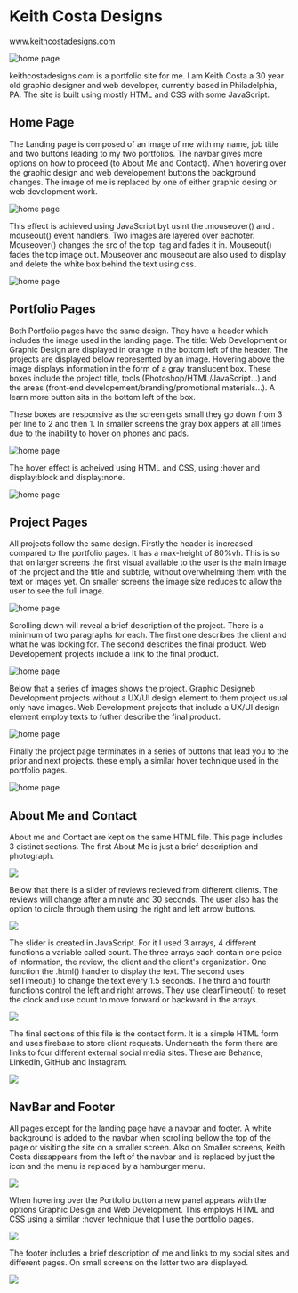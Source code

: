 # Keith Costa Designs
www.keithcostadesigns.com 

![home page](assets/images/ScreenShot1v2.png)

keithcostadesigns.com is a portfolio site for me. I am Keith Costa a 30 year old graphic designer and web developer, currently based in Philadelphia, PA. The site is built using mostly HTML and CSS with some JavaScript. 

## Home Page

The Landing page is composed of an image of me with my name, job title and two buttons leading to my two portfolios. The navbar gives more options on how to proceed (to About Me and Contact). When hovering over the graphic design and web developement buttons the background changes. The image of me is replaced by one of either graphic desing or web development work. 

![home page](assets/images/ScreenShot2.png)

This effect is achieved using JavaScript byt usint the .mouseover() and . mouseout() event handlers. Two images are layered over eachoter. Mouseover() changes the src of the top <img> tag and fades it in. Mouseout() fades the top image out. Mouseover and mouseout are also used to display and delete the white box behind the text using css. 


![home page](assets/images/ScreenShot3.jpg)

## Portfolio Pages

Both Portfolio pages have the same design. They have a header which includes the image used in the landing page. The title: Web Development or Graphic Design are displayed in orange in the bottom left of the header. The projects are displayed below represented by an image. Hovering above the image displays information in the form of a gray translucent box. These boxes include the project title, tools (Photoshop/HTML/JavaScript...) and the areas (front-end developement/branding/promotional materials...). A learn more button sits in the bottom left of the box. 

These boxes are responsive as the screen gets small they go down from 3 per line to 2 and then 1. In smaller screens the gray box appers at all times due to the inability to hover on phones and pads. 

![home page](assets/images/ScreenShot4.png)

The hover effect is acheived using HTML and CSS, using :hover and display:block and display:none.

![home page](assets/images/ScreenShot5.jpg)

## Project Pages

All projects follow the same design. Firstly the header is increased compared to the portfolio pages. It has a max-height of 80%vh. This is so that on larger screens the first visual available to the user is the main image of the project and the title and subtitle, without overwhelming them with the text or images yet. On smaller screens the image size reduces to allow the user to see the full image. 

![home page](assets/images/ScreenShot6.jpg)

Scrolling down will reveal a brief description of the project. There is a minimum of two paragraphs for each. The first one describes the client and what he was looking for. The second describes the final product. Web Developement projects include a link to the final product. 

![home page](assets/images/ScreenShot7.png)

Below that a series of images shows the project. Graphic Designeb Development projects without a UX/UI design element to them project usual only have images. Web Development projects that include a UX/UI design element employ texts to futher describe the final product.

![home page](assets/images/ScreenShot8.png)

Finally the project page terminates in a series of buttons that lead you to the prior and next projects. these emply a similar hover technique used in the portfolio pages. 

![home page](assets/images/ScreenShot9.png)

## About Me and Contact

About me and Contact are kept on the same HTML file. This page includes 3 distinct sections. The first About Me is just a brief description and photograph. 

![](assets/images/ScreenShot10v2.png)

Below that there is a slider of reviews recieved from different clients. The reviews will change after a minute and 30 seconds. The user also has the option to circle through them using the right and left arrow buttons. 

![](assets/images/ScreenShot11.png)

The slider is created in JavaScript. For it I used 3 arrays, 4 different functions a variable called count. The three arrays each contain one peice of information, the review, the client and the client's organization. One function the .html() handler to display the text. The second uses setTimeout() to change the text every 1.5 seconds. The third and fourth functions control the left and right arrows. They use clearTimeout() to reset the clock and use count to move forward or backward in the arrays. 


![](assets/images/ScreenShot12.png)

The final sections of this file is the contact form. It is a simple HTML form and uses firebase to store client requests. Underneath the form there are links to four different external social media sites. These are Behance, LinkedIn, GitHub and Instagram. 

![](assets/images/ScreenShot13v2.png)

## NavBar and Footer

All pages except for the landing page have a navbar and footer. A white background is added to the navbar when scrolling bellow the top of the page or visiting the site on a smaller screen. Also on Smaller screens, Keith Costa dissappears from the left of the navbar and is replaced by just the icon and the menu is replaced by a hamburger menu. 

![](assets/images/ScreenShot14.png)

When hovering over the Portfolio button a new panel appears with the options Graphic Design and Web Development. This employs HTML and CSS using a similar :hover technique that I use the portfolio pages. 

![](assets/images/ScreenShot16.png)

The footer includes a brief description of me and links to my social sites and different pages. On small screens on the latter two are displayed. 

![](assets/images/ScreenShot15.png)

